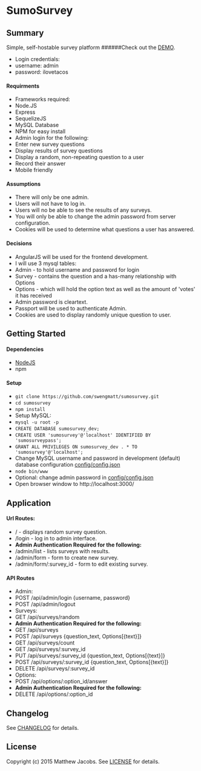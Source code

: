 # SumoSurvey

## Summary

Simple, self-hostable survey platform
######Check out the [DEMO](http://demo.majacobs.net).
* Login credentials:
 * username: admin
 * password: ilovetacos


#### Requirments

* Frameworks required:
 *  Node.JS
 *  Express
 *  SequelizeJS
 *  MySQL Database
 *  NPM for easy install
* Admin login for the following:
 * Enter new survey questions
 * Display results of survey questions
* Display a random, non-repeating question to a user
* Record their answer
* Mobile friendly

#### Assumptions

* There will only be one admin.
* Users will not have to log in.
* Users will no be able to see the results of any surveys.
* You will only be able to change the admin password from server configuration.
* Cookies will be used to determine what questions a user has answered.

#### Decisions

* AngularJS will be used for the frontend development.
* I will use 3 mysql tables: 
 * Admin - to hold username and password for login
 * Survey - contains the question and a has-many relationship with Options
 * Options - which will hold the option text as well as the amount of 'votes' it has received
* Admin password is cleartext.
* Passport will be used to authenticate Admin.
* Cookies are used to display randomly unique question to user.

## Getting Started

#### Dependencies

* [NodeJS](https://nodejs.org/download/)
* npm

#### Setup

* `git clone https://github.com/swengmatt/sumosurvey.git`
* `cd sumosurvey`
* `npm install`
* Setup MySQL:
 * `mysql -u root -p`
 * `CREATE DATABASE sumosurvey_dev;`
 * `CREATE USER 'sumosurvey'@'localhost' IDENTIFIED BY 'sumosurveypass';`
 * `GRANT ALL PRIVILEGES ON sumosurvey_dev . * TO 'sumosurvey'@'localhost';`
* Change MySQL username and password in development (default) database configuration [config/config.json](config/config.json)
* `node bin/www`
* Optional: change admin password in [config/config.json](config/config.json)
* Open browser window to http://localhost:3000/

## Application

#### Url Routes:
* / - displays random survey question.
* /login - log in to admin interface.
* **Admin Authentication Required for the following:**
* /admin/list - lists surveys with results.
* /admin/form - form to create new survey.
* /admin/form/:survey_id - form to edit existing survey.

#### API Routes

* Admin:
 * POST /api/admin/login {username, password}
 * POST /api/admin/logout
* Surveys:
 * GET /api/surveys/random
 * **Admin Authentication Required for the following:**
 * GET /api/surveys
 * POST /api/surveys {question_text, Options[{text}]}
 * GET /api/surveys/count
 * GET /api/surveys/:survey_id
 * PUT /api/surveys/:survey_id {question_text, Options[{text}]}
 * POST /api/surveys/:survey_id {question_text, Options[{text}]}
 * DELETE /api/surveys/:survey_id
* Options:
 * POST /api/options/:option_id/answer
 * **Admin Authentication Required for the following:**
 * DELETE /api/options/:option_id
 
## Changelog

See [CHANGELOG](CHANGELOG) for details.

## License

Copyright (c) 2015 Matthew Jacobs.
See [LICENSE](LICENSE) for details.
